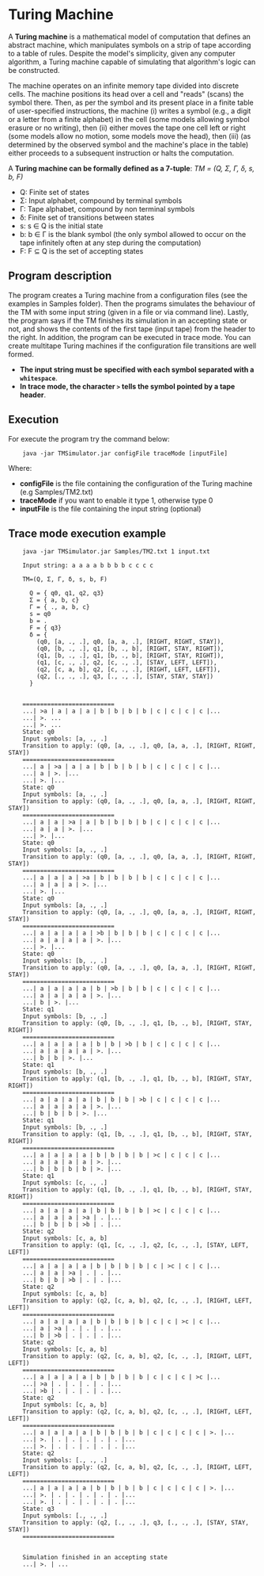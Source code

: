 # Turing Machine

A **Turing machine** is a mathematical model of computation that defines an abstract machine, which manipulates symbols on a strip of tape according to a table of rules. Despite the model's simplicity, given any computer algorithm, a Turing machine capable of simulating that algorithm's logic can be constructed.

The machine operates on an infinite memory tape divided into discrete cells. The machine positions its head over a cell and "reads" (scans) the symbol there. Then, as per the symbol and its present place in a finite table of user-specified instructions, the machine (i) writes a symbol (e.g., a digit or a letter from a finite alphabet) in the cell (some models allowing symbol erasure or no writing), then (ii) either moves the tape one cell left or right (some models allow no motion, some models move the head), then (iii) (as determined by the observed symbol and the machine's place in the table) either proceeds to a subsequent instruction or halts the computation.

A **Turing machine can be formally defined as a 7-tuple**:
*TM = (Q, Σ, Γ, δ, s, b, F)*
* Q: Finite set of states
* Σ: Input alphabet, compound by terminal symbols
* Γ: Tape alphabet, compound by non terminal symbols
* δ: Finite set of transitions between states
* s: s ∈ Q is the initial state
* b: b ∈ Γ is the blank symbol (the only symbol allowed to occur on the tape infinitely often at any step during the computation)
* F: F ⊆ Q is the set of accepting states

## Program description
The program creates a Turing machine from a configuration files (see the examples in Samples folder). Then the programs simulates the behaviour of the TM with some input string (given in a file or via command line). Lastly, the program says if the TM finishes its simulation in an accepting state or not, and shows the contents of the first tape (input tape) from the header to the right. In addition, the program can be executed in trace mode. You can create multitape Turing machines if the configuration file transitions are well formed.
* **The input string must be specified with each symbol separated with a `whitespace`**.
* **In trace mode, the character `>` tells the symbol pointed by a tape header**.

## Execution

For execute the program try the command below:
```
    java -jar TMSimulator.jar configFile traceMode [inputFile]
```
Where:
* **configFile** is the file containing the configuration of the Turing machine (e.g Samples/TM2.txt)
* **traceMode** if you want to enable it type 1, otherwise type 0
* **inputFile** is the file containing the input string (optional)

## Trace mode execution example

```
    java -jar TMSimulator.jar Samples/TM2.txt 1 input.txt

    Input string: a a a a b b b b c c c c

    TM=(Q, Σ, Γ, δ, s, b, F)

      Q = { q0, q1, q2, q3}
      Σ = { a, b, c}
      Γ = { ., a, b, c}
      s = q0
      b = .
      F = { q3}
      δ = {
        (q0, [a, ., .], q0, [a, a, .], [RIGHT, RIGHT, STAY]),
        (q0, [b, ., .], q1, [b, ., b], [RIGHT, STAY, RIGHT]),
        (q1, [b, ., .], q1, [b, ., b], [RIGHT, STAY, RIGHT]),
        (q1, [c, ., .], q2, [c, ., .], [STAY, LEFT, LEFT]),
        (q2, [c, a, b], q2, [c, ., .], [RIGHT, LEFT, LEFT]),
        (q2, [., ., .], q3, [., ., .], [STAY, STAY, STAY])
      }


    ==========================
    ...| >a | a | a | a | b | b | b | b | c | c | c | c |...
    ...| >. ...
    ...| >. ...
    State: q0
    Input symbols: [a, ., .]
    Transition to apply: (q0, [a, ., .], q0, [a, a, .], [RIGHT, RIGHT, STAY])
    ==========================
    ...| a | >a | a | a | b | b | b | b | c | c | c | c |...
    ...| a | >. |...
    ...| >. |...
    State: q0
    Input symbols: [a, ., .]
    Transition to apply: (q0, [a, ., .], q0, [a, a, .], [RIGHT, RIGHT, STAY])
    ==========================
    ...| a | a | >a | a | b | b | b | b | c | c | c | c |...
    ...| a | a | >. |...
    ...| >. |...
    State: q0
    Input symbols: [a, ., .]
    Transition to apply: (q0, [a, ., .], q0, [a, a, .], [RIGHT, RIGHT, STAY])
    ==========================
    ...| a | a | a | >a | b | b | b | b | c | c | c | c |...
    ...| a | a | a | >. |...
    ...| >. |...
    State: q0
    Input symbols: [a, ., .]
    Transition to apply: (q0, [a, ., .], q0, [a, a, .], [RIGHT, RIGHT, STAY])
    ==========================
    ...| a | a | a | a | >b | b | b | b | c | c | c | c |...
    ...| a | a | a | a | >. |...
    ...| >. |...
    State: q0
    Input symbols: [b, ., .]
    Transition to apply: (q0, [a, ., .], q0, [a, a, .], [RIGHT, RIGHT, STAY])
    ==========================
    ...| a | a | a | a | b | >b | b | b | c | c | c | c |...
    ...| a | a | a | a | >. |...
    ...| b | >. |...
    State: q1
    Input symbols: [b, ., .]
    Transition to apply: (q0, [b, ., .], q1, [b, ., b], [RIGHT, STAY, RIGHT])
    ==========================
    ...| a | a | a | a | b | b | >b | b | c | c | c | c |...
    ...| a | a | a | a | >. |...
    ...| b | b | >. |...
    State: q1
    Input symbols: [b, ., .]
    Transition to apply: (q1, [b, ., .], q1, [b, ., b], [RIGHT, STAY, RIGHT])
    ==========================
    ...| a | a | a | a | b | b | b | >b | c | c | c | c |...
    ...| a | a | a | a | >. |...
    ...| b | b | b | >. |...
    State: q1
    Input symbols: [b, ., .]
    Transition to apply: (q1, [b, ., .], q1, [b, ., b], [RIGHT, STAY, RIGHT])
    ==========================
    ...| a | a | a | a | b | b | b | b | >c | c | c | c |...
    ...| a | a | a | a | >. |...
    ...| b | b | b | b | >. |...
    State: q1
    Input symbols: [c, ., .]
    Transition to apply: (q1, [b, ., .], q1, [b, ., b], [RIGHT, STAY, RIGHT])
    ==========================
    ...| a | a | a | a | b | b | b | b | >c | c | c | c |...
    ...| a | a | a | >a | . |...
    ...| b | b | b | >b | . |...
    State: q2
    Input symbols: [c, a, b]
    Transition to apply: (q1, [c, ., .], q2, [c, ., .], [STAY, LEFT, LEFT])
    ==========================
    ...| a | a | a | a | b | b | b | b | c | >c | c | c |...
    ...| a | a | >a | . | . |...
    ...| b | b | >b | . | . |...
    State: q2
    Input symbols: [c, a, b]
    Transition to apply: (q2, [c, a, b], q2, [c, ., .], [RIGHT, LEFT, LEFT])
    ==========================
    ...| a | a | a | a | b | b | b | b | c | c | >c | c |...
    ...| a | >a | . | . | . |...
    ...| b | >b | . | . | . |...
    State: q2
    Input symbols: [c, a, b]
    Transition to apply: (q2, [c, a, b], q2, [c, ., .], [RIGHT, LEFT, LEFT])
    ==========================
    ...| a | a | a | a | b | b | b | b | c | c | c | >c |...
    ...| >a | . | . | . | . |...
    ...| >b | . | . | . | . |...
    State: q2
    Input symbols: [c, a, b]
    Transition to apply: (q2, [c, a, b], q2, [c, ., .], [RIGHT, LEFT, LEFT])
    ==========================
    ...| a | a | a | a | b | b | b | b | c | c | c | c | >. |...
    ...| >. | . | . | . | . | . |...
    ...| >. | . | . | . | . | . |...
    State: q2
    Input symbols: [., ., .]
    Transition to apply: (q2, [c, a, b], q2, [c, ., .], [RIGHT, LEFT, LEFT])
    ==========================
    ...| a | a | a | a | b | b | b | b | c | c | c | c | >. |...
    ...| >. | . | . | . | . | . |...
    ...| >. | . | . | . | . | . |...
    State: q3
    Input symbols: [., ., .]
    Transition to apply: (q2, [., ., .], q3, [., ., .], [STAY, STAY, STAY])
    ==========================


    Simulation finished in an accepting state
    ...| >. | ...
```